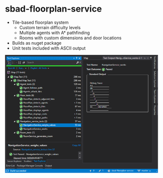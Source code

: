 # sbad-floorplan-service

* Tile-based floorplan system
  * Custom terrain difficulty levels
  * Multiple agents with A* pathfinding
  * Rooms with custom dimensions and door locations
* Builds as nuget package
* Unit tests included with ASCII output

![Preview image](floormap_service_preview.png)
